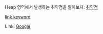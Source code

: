 Heap 영역에서 발생하는 취약점을 알아보자: [취약점](https://bpsecblog.wordpress.com/2016/10/06/heap_vuln/)

[link keyword](URL)

Link: [Google](https://google.com)
